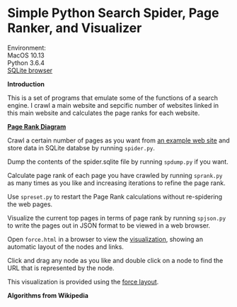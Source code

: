 # Simple Python Search Spider, Page Ranker, and Visualizer
Environment:  
MacOS 10.13    
Python 3.6.4   
[SQLite browser](http://sqlitebrowser.org/)

**Introduction**

This is a set of programs that emulate some of the functions of a search engine. I crawl a main website and sepcific number of websites linked in this main website and calculates the page ranks for each website.

[**Page Rank Diagram**](http://marui.space/kxa4)

Crawl a certain number of pages as you want from [an example web site](http://www.xuetangx.com/) and store data in SQLite databse by running `spider.py`.  

Dump the contents of the spider.sqlite file by running `spdump.py` if you want.   

Calculate page rank of each page you have crawled by running `sprank.py` as many times as you like and increasing iterations to refine the page rank.  

Use `spreset.py` to restart the Page Rank calculations without re-spidering the web pages. 

Visualize the current top pages in terms of page rank by running `spjson.py` to write the pages out in JSON format to be viewed in a web browser.  

Open `force.html` in a browser to view the [visualization](http://marui.space/e63q), showing an automatic layout of the nodes and links. 

Click and drag any node as you like and double click on a node to find the URL that is represented by the node.  

This visualization is provided using the [force layout](http://mbostock.github.com/d3/). 

**Algorithms from Wikipedia**


